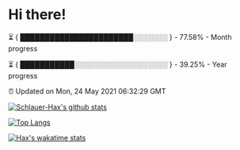 # Hi there!

⏳ { ███████████████████████░░░░░░░ } - 77.58% - Month progress

⏳ { ███████████░░░░░░░░░░░░░░░░░░░ } - 39.25% - Year progress

⏰ Updated on Mon, 24 May 2021 06:32:29 GMT


[![Schlauer-Hax's github stats](https://github-readme-stats.vercel.app/api?username=Schlauer-Hax&show_icons=true&theme=dark&count_private=true)](https://github.com/Schlauer-Hax)


[![Top Langs](https://github-readme-stats.vercel.app/api/top-langs/?username=Schlauer-Hax&layout=compact&theme=dark)](https://github.com/Schlauer-Hax?tab=repositories)


[![Hax's wakatime stats](https://github-readme-stats.vercel.app/api/wakatime?username=Hax&theme=dark)](https://wakatime.com/@Hax)

